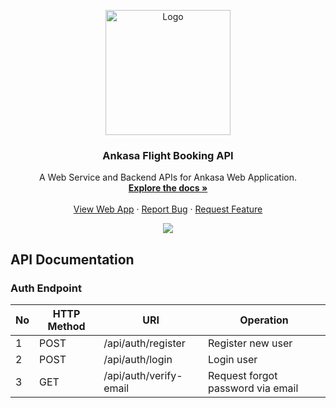 <div id="top"></div>
<p align="center">
  <a href="https://github.com/altrawan/ankasa-ticketing-backend">
    <img src="https://github.com/altrawan/ankasa-ticketing-frontend/raw/master/screenshoots/logo.png"  width="200px" alt="Logo">
  </a>
</p>
<h3 align="center">Ankasa Flight Booking API</h3>
<p align="center">
  A Web Service and Backend APIs for Ankasa Web Application.
  <br/>
  <a href="#table-of-contents">
    <strong>Explore the docs »</strong>
  </a>
  <br /><br/>
  <a href="https://ankasa-ticketing.herokuapp.com">View Web App</a>
  ·
  <a href="https://github.com/altrawan/ankasa-ticketing-backend/issues">Report Bug</a>
  ·
  <a href="https://github.com/altrawan/ankasa-ticketing-backend">Request Feature</a>
</p>
<p align="center">
  <a href="https://reactjs.org/">
    <img src="https://img.shields.io/badge/Express-v4.18-green?style=flat">
  </a>                                    
</p>

## API Documentation

### Auth Endpoint

| No  | HTTP Method | URI                             | Operation                         |
| --- | ----------- | ------------------------------- | --------------------------------- |
| 1   | POST        | /api/auth/register              | Register new user                 |
| 2   | POST        | /api/auth/login                 | Login user                        |
| 3   | GET         | /api/auth/verify-email          | Request forgot password via email |
